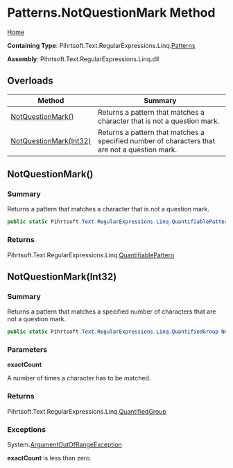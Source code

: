 # Patterns\.NotQuestionMark Method

[Home](../../../../../../README.md)

**Containing Type**: Pihrtsoft\.Text\.RegularExpressions\.Linq\.[Patterns](../README.md)

**Assembly**: Pihrtsoft\.Text\.RegularExpressions\.Linq\.dll

## Overloads

| Method | Summary |
| ------ | ------- |
| [NotQuestionMark()](#Pihrtsoft_Text_RegularExpressions_Linq_Patterns_NotQuestionMark) | Returns a pattern that matches a character that is not a question mark\. |
| [NotQuestionMark(Int32)](#Pihrtsoft_Text_RegularExpressions_Linq_Patterns_NotQuestionMark_System_Int32_) | Returns a pattern that matches a specified number of characters that are not a question mark\. |

## NotQuestionMark\(\) <a name="Pihrtsoft_Text_RegularExpressions_Linq_Patterns_NotQuestionMark"></a>

### Summary

Returns a pattern that matches a character that is not a question mark\.

```csharp
public static Pihrtsoft.Text.RegularExpressions.Linq.QuantifiablePattern NotQuestionMark()
```

### Returns

Pihrtsoft\.Text\.RegularExpressions\.Linq\.[QuantifiablePattern](../../QuantifiablePattern/README.md)

## NotQuestionMark\(Int32\) <a name="Pihrtsoft_Text_RegularExpressions_Linq_Patterns_NotQuestionMark_System_Int32_"></a>

### Summary

Returns a pattern that matches a specified number of characters that are not a question mark\.

```csharp
public static Pihrtsoft.Text.RegularExpressions.Linq.QuantifiedGroup NotQuestionMark(int exactCount)
```

### Parameters

**exactCount**

A number of times a character has to be matched\.

### Returns

Pihrtsoft\.Text\.RegularExpressions\.Linq\.[QuantifiedGroup](../../QuantifiedGroup/README.md)

### Exceptions

System\.[ArgumentOutOfRangeException](https://docs.microsoft.com/en-us/dotnet/api/system.argumentoutofrangeexception)

**exactCount** is less than zero\.

